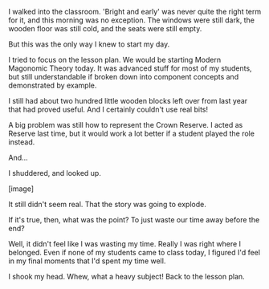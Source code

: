I walked into the classroom. 'Bright and early' was never quite the right term for it, and this morning was no exception. The windows were still dark, the wooden floor was still cold, and the seats were still empty. 

But this was the only way I knew to start my day.

I tried to focus on the lesson plan. We would be starting Modern Magonomic Theory today. It was advanced stuff for most of my students, but still understandable if broken down into component concepts and demonstrated by example.

I still had about two hundred little wooden blocks left over from last year that had proved useful. And I certainly couldn't use real bits! 

A big problem was still how to represent the Crown Reserve. I acted as Reserve last time, but it would work a lot better if a student played the role instead.

And...

I shuddered, and looked up.

\[image\]

It still didn't seem real. That the story was going to explode.

If it's true, then, what was the point? To just waste our time away before the end?

Well, it didn't feel like I was wasting my time. Really I was right where I belonged. Even if none of my students came to class today, I figured I'd feel in my final moments that I'd spent my time well.

I shook my head. Whew, what a heavy subject! Back to the lesson plan.